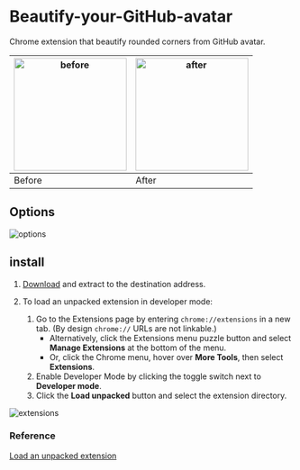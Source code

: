 # Beautify-your-GitHub-avatar

Chrome extension that beautify rounded corners from GitHub avatar.

| <img src="https://github.com/leibnizli/Beautify-your-GitHub-avatar/assets/1193966/4402154c-af7d-4b8e-8326-e8655af6d111" alt="before" width="200"> | <img src="https://github.com/leibnizli/Beautify-your-GitHub-avatar/assets/1193966/521cbdd0-9a17-45c2-9d7d-0a42996392f7" alt="after" width="200"> |
|---------------------------------------------------------------------------------------------------------------------------------------------------|-------------------------------------------------------------------------------------------------------------------------------------------------|
| Before                                                                                                                                            | After                                                                                                                                           |

## Options

![options](https://github.com/leibnizli/Beautify-your-GitHub-avatar/assets/1193966/9e593ad8-a5ab-4c20-980d-0a95f404060d)

## install

1. [Download](https://github.com/leibnizli/Beautify-your-GitHub-avatar/archive/refs/heads/main.zip) and extract to the destination address.

2. To load an unpacked extension in developer mode:
   1. Go to the Extensions page by entering `chrome://extensions` in a new tab. (By design `chrome://` URLs are not linkable.)
      * Alternatively, click the Extensions menu puzzle button and select **Manage Extensions** at the bottom of the menu.
      * Or, click the Chrome menu, hover over **More Tools**, then select **Extensions**.
   2. Enable Developer Mode by clicking the toggle switch next to **Developer mode**.
   3. Click the **Load unpacked** button and select the extension directory.

![extensions](https://developer.chrome.com/static/docs/extensions/get-started/tutorial/hello-world/image/extensions-page-e0d64d89a6acf_1920.png)

### Reference

<a href="https://developer.chrome.com/docs/extensions/get-started/tutorial/hello-world#load-unpacked">Load an unpacked extension</a>
